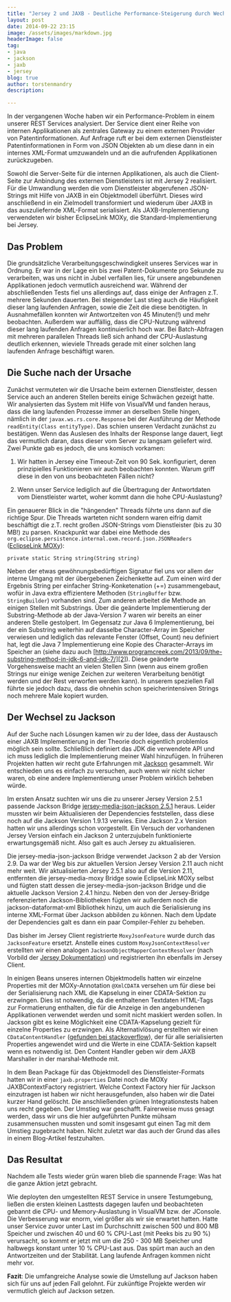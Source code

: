 ```yaml
---
title: "Jersey 2 und JAXB - Deutliche Performance-Steigerung durch Wechsel von EclipseLink MOXy auf Jackson"
layout: post
date: 2014-09-22 23:15
image: /assets/images/markdown.jpg
headerImage: false
tag:
- java
- jackson
- jaxb
- jersey
blog: true
author: torstenmandry
description:  

---
```


In der vergangenen Woche haben wir ein Performance-Problem in einem 
unserer REST Services analysiert. Der Service dient einer Reihe von 
internen Applikationen als zentrales Gateway zu einem externen Provider 
von Patentinformationen. Auf Anfrage ruft er bei dem externen 
Dienstleister Patentinformationen in Form von JSON Objekten ab um diese 
dann in ein internes XML-Format umzuwandeln und an die aufrufenden 
Applikationen zurückzugeben.

Sowohl die Server-Seite für die internen Applikationen, als auch die 
Client-Seite zur Anbindung des externen Dienstleisters ist mit Jersey 2 
realisiert. Für die Umwandlung werden die vom Dienstleister abgerufenen 
JSON-Strings mit Hilfe von JAXB in ein Objektmodell überführt. Dieses 
wird anschließend in ein Zielmodell transformiert und wiederum über JAXB 
in das auszuliefernde XML-Format serialisiert. Als JAXB-Implementierung 
verwendeten wir bisher EclipseLink MOXy, die Standard-Implementierung 
bei Jersey.

Das Problem
-----------

Die grundsätzliche Verarbeitungsgeschwindigkeit unseres Services war in 
Ordnung. Er war in der Lage ein bis zwei Patent-Dokumente pro Sekunde zu 
verarbeiten, was uns nicht in Jubel verfallen lies, für unsere 
angebundenen Applikationen jedoch vermutlich ausreichend war. Während 
der abschließenden Tests fiel uns allerdings auf, dass einige der 
Anfragen z.T. mehrere Sekunden dauerten. Bei steigender Last stieg auch 
die Häufigkeit dieser lang laufenden Anfragen, sowie die Zeit die diese 
benötigten. In Ausnahmefällen konnten wir Antwortzeiten von 45 Minuten(!) 
und mehr beobachten. Außerdem war auffällig, dass die CPU-Nutzung während 
dieser lang laufenden Anfragen kontinuierlich hoch war. Bei Batch-Abfragen 
mit mehreren parallelen Threads ließ sich anhand der CPU-Auslastung 
deutlich erkennen, wieviele Threads gerade mit einer solchen lang laufenden 
Anfrage beschäftigt waren.

Die Suche nach der Ursache
--------------------------

Zunächst vermuteten wir die Ursache beim externen Dienstleister, dessen 
Service auch an anderen Stellen bereits einige Schwächen gezeigt hatte. 
Wir analysierten das System mit Hilfe von VisualVM und fanden heraus, 
dass die lang laufenden Prozesse immer an derselben Stelle hingen, 
nämlich in der `javax.ws.rs.core.Response` bei der Ausführung der Methode 
`readEntity(Class entityType)`. Das schien unseren Verdacht zunächst zu 
bestätigen. Wenn das Auslesen des Inhalts der Response lange dauert, 
liegt das vermutlich daran, dass dieser vom Server zu langsam geliefert 
wird. Zwei Punkte gab es jedoch, die uns komisch vorkamen:

1. Wir hatten in Jersey eine Timeout-Zeit von 90 Sek. konfiguriert, 
deren prinzipielles Funktionieren wir auch beobachten konnten. Warum 
griff diese in den von uns beobachteten Fällen nicht?

2. Wenn unser Service lediglich auf die Übertragung der Antwortdaten vom 
Dienstleister wartet, woher kommt dann die hohe CPU-Auslastung?

Ein genauerer Blick in die "hängenden" Threads führte uns dann auf die 
richtige Spur. Die Threads warteten nicht sondern waren eifrig damit 
beschäftigt die z.T. recht großen JSON-Strings vom Dienstleister (bis zu 
30 MB!) zu parsen. Knackpunkt war dabei eine Methode des 
`org.eclipse.persistence.internal.oxm.record.json.JSONReaders` 
([EclipseLink MOXy][1]):

`private static String string(String string)`

Neben der etwas gewöhnungsbedürftigen Signatur fiel uns vor allem der 
interne Umgang mit der übergebenen Zeichenkette auf. Zum einen wird der 
Ergebnis String per einfacher String-Konketenation (+=) zusammengebaut, 
wofür in Java extra effizientere Methoden (`StringBuffer` bzw. 
`StringBuilder`) vorhanden sind. Zum anderen arbeitet die Methode an 
einigen Stellen mit Substrings. 
Über die geänderte Implementierung der Substring-Methode ab der 
Java-Version 7 waren wir bereits an einer anderen Stelle gestolpert. Im 
Gegensatz zur Java 6 Implementierung, bei der ein Substring weiterhin 
auf dasselbe Character-Array im Speicher verwiesen und lediglich das 
relevante Fenster (Offset, Count) neu definiert hat, legt die Java 7 
Implementierung eine Kopie des Character-Arrays im Speicher an (siehe 
dazu auch [http://www.programcreek.com/2013/09/the-substring-method-in-jdk-6-and-jdk-7/][2]). 
Diese geänderte Vorgehensweise macht an vielen Stellen Sinn (wenn aus 
einem großen Strings nur einige wenige Zeichen zur weiteren Verarbeitung 
benötigt werden und der Rest verworfen werden kann). In unserem speziellen 
Fall führte sie jedoch dazu, dass die ohnehin schon speicherintensiven 
Strings noch mehrere Male kopiert wurden.

Der Wechsel zu Jackson
----------------------

Auf der Suche nach Lösungen kamen wir zu der Idee, dass der Austausch 
einer JAXB Implementierung in der Theorie doch eigentlich problemlos 
möglich sein sollte. Schließlich definiert das JDK die verwendete API 
und ich muss lediglich die Implementierung meiner Wahl hinzufügen. In 
früheren Projekten hatten wir recht gute Erfahrungen mit [Jackson][3] 
gesammelt. Wir entschieden uns es einfach zu versuchen, auch wenn wir 
nicht sicher waren, ob eine andere Implementierung unser Problem wirklich 
beheben würde. 

Im ersten Ansatz suchten wir uns die zu unserer Jersey Version 2.5.1 
passende Jackson Bridge [jersey-media-json-jackson 2.5.1][4] heraus. 
Leider mussten wir beim Aktualisieren der Dependencies feststellen, dass 
diese noch auf die Jackson Version 1.9.13 verwies. Eine Jackson 2.x 
Version hatten wir uns allerdings schon vorgestellt. Ein Versuch der 
vorhandenen Jersey Version einfach ein Jackson 2 unterzujubeln 
funktionierte erwartungsgemäß nicht. Also galt es auch Jersey zu 
aktualisieren. 

Die jersey-media-json-jackson Bridge verwendet Jackson 2 ab der Version 
2.9. Da war der Weg bis zur aktuellen Version Jersey Version 2.11 auch 
nicht mehr weit. Wir aktualisierten Jersey 2.5.1 also auf die Version 
2.11, entfernten die jersey-media-moxy Bridge sowie EclipseLink MOXy 
selbst und fügten statt dessen die jersey-media-json-jackson Bridge und 
die aktuelle Jackson Version 2.4.1 hinzu. Neben den von der Jersey-Bridge 
referenzierten Jackson-Bibliotheken fügten wir außerdem noch die 
jackson-dataformat-xml Bibliothek hinzu, um auch die Serialisierung ins 
interne XML-Format über Jackson abbilden zu können. Nach dem Update der 
Dependencies galt es dann ein paar Compiler-Fehler zu beheben.

Das bisher im Jersey Client registrierte `MoxyJsonFeature` wurde durch das 
`JacksonFeature` ersetzt. Anstelle eines custom `MoxyJsonContextResolver` 
erstellten wir einen analogen `JacksonObjectMapperContextResolver` (nach 
Vorbild der [Jersey Dokumentation][5]) und registrierten ihn ebenfalls im 
Jersey Client.

In einigen Beans unseres internen Objektmodells hatten wir einzelne 
Properties mit der MOXy-Annotation `@XmlCDATA` versehen um für diese bei 
der Serialisierung nach XML die Kapselung in einer CDATA-Sektion zu 
erzwingen. Dies ist notwendig, da die enthaltenen Textdaten HTML-Tags 
zur Formatierung enthalten, die für die Anzeige in den angebundenen 
Applikationen verwendet werden und somit nicht maskiert werden sollen. 
In Jackson gibt es keine Möglichkeit eine CDATA-Kapselung gezielt für 
einzelne Properties zu erzwingen. Als Alternativlösung erstellten wir 
einen `CDataContentHandler` ([gefunden bei stackoverflow][6]), der für 
alle serialisierten Properties angewendet wird und die Werte in eine 
CDATA-Sektion kapselt wenn es notwendig ist. Den Content Handler geben 
wir dem JAXB Marshaller in der marshal-Methode mit.

In dem Bean Package für das Objektmodell des Dienstleister-Formats hatten 
wir in einer `jaxb.properties` Datei noch die MOXy JAXBContextFactory 
registriert. Welche Context Factory hier für Jackson einzutragen ist 
haben wir nicht herausgefunden, also haben wir die Datei kurzer Hand 
gelöscht. Die anschließenden grünen Integrationstests haben uns recht 
gegeben. Der Umstieg war geschafft. Fairerweise muss gesagt werden, dass 
wir uns die hier aufgeführten Punkte mühsam zusammensuchen mussten und 
somit insgesamt gut einen Tag mit dem Umstieg zugebracht haben. Nicht 
zuletzt war das auch der Grund das alles in einem Blog-Artikel festzuhalten.

Das Resultat
------------

Nachdem alle Tests wieder grün waren blieb die spannende Frage: Was hat 
die ganze Aktion jetzt gebracht.

Wie deployten den umgestellten REST Service in unsere Testumgebung, 
ließen die ersten kleinen Lasttests dagegen laufen und beobachteten 
gebannt die CPU- und Memory-Auslastung in VisualVM bzw. der JConsole. 
Die Verbesserung war enorm, viel größer als wir sie erwartet hatten. 
Hatte unser Service zuvor unter Last im Durchschnitt zwischen 500 und 
800 MB Speicher und zwischen 40 und 60 % CPU-Last (mit Peeks bis zu 90 %) 
verursacht, so kommt er jetzt mit um die 250 - 300 MB Speicher und 
halbwegs konstant unter 10 % CPU-Last aus. Das spürt man auch an den 
Antwortzeiten und der Stabilität. Lang laufende Anfragen kommen nicht 
mehr vor. 

**Fazit**: Die umfangreiche Analyse sowie die Umstellung auf Jackson 
haben sich für uns auf jeden Fall gelohnt. Für zukünftige Projekte werden 
wir vermutlich gleich auf Jackson setzen.

[1]: http://www.eclipse.org/eclipselink/moxy.php
[2]: http://www.programcreek.com/2013/09/the-substring-method-in-jdk-6-and-jdk-7/
[3]: https://github.com/FasterXML/jackson
[4]: http://grepcode.com/snapshot/repo1.maven.org/maven2/org.glassfish.jersey.media/jersey-media-json-jackson/2.5.1
[5]: https://jersey.java.net/documentation/2.11/media.html#json.jackson
[6]: http://stackoverflow.com/questions/3136375/how-to-generate-cdata-block-using-jaxb